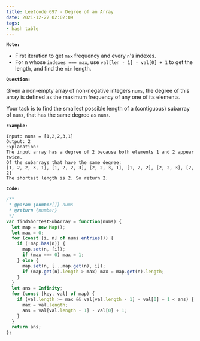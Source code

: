 ```yaml
---
title: Leetcode 697 - Degree of an Array
date: 2021-12-22 02:02:09
tags:
- hash table
---
```

**`Note:`**
- First iteration to get `max` frequency and every `n`'s indexes.
- For n whose `indexes === max`, use `val[len - 1] - val[0] + 1` to get the length, and find the `min` length.

**`Question:`**

Given a non-empty array of non-negative integers `nums`, the degree of this array is defined as the maximum frequency of any one of its elements.

Your task is to find the smallest possible length of a (contiguous) subarray of `nums`, that has the same degree as `nums`.

**`Example:`**
```
Input: nums = [1,2,2,3,1]
Output: 2
Explanation: 
The input array has a degree of 2 because both elements 1 and 2 appear twice.
Of the subarrays that have the same degree:
[1, 2, 2, 3, 1], [1, 2, 2, 3], [2, 2, 3, 1], [1, 2, 2], [2, 2, 3], [2, 2]
The shortest length is 2. So return 2.
```

**`Code:`**
```javascript
/**
 * @param {number[]} nums
 * @return {number}
 */
var findShortestSubArray = function(nums) {
  let map = new Map();
  let max = 0;
  for (const [i, n] of nums.entries()) {
    if (!map.has(n)) {
      map.set(n, [i]);
      if (max === 0) max = 1;
    } else {
      map.set(n, [...map.get(n), i]);
      if (map.get(n).length > max) max = map.get(n).length;
    }
  }
  let ans = Infinity;
  for (const [key, val] of map) {
    if (val.length >= max && val[val.length - 1] - val[0] + 1 < ans) {
      max = val.length;
      ans = val[val.length - 1] - val[0] + 1;
    }
  }
  return ans;
};
```